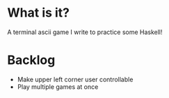 # What is it?

A terminal ascii game I write to practice some Haskell!

# Backlog

- Make upper left corner user controllable
- Play multiple games at once
